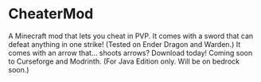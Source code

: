 # CheaterMod
A Minecraft mod that lets you cheat in PVP.
It comes with a sword that can defeat anything in one strike! (Tested on Ender Dragon and Warden.)
It comes with an arrow that... shoots arrows?
Download today! Coming soon to Curseforge and Modrinth.
(For Java Edition only. Will be on bedrock soon.)

